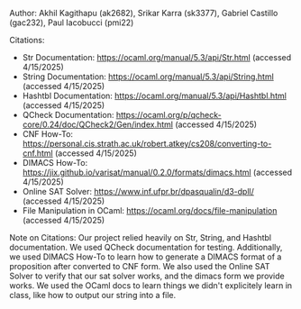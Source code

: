 Author: Akhil Kagithapu (ak2682), Srikar Karra (sk3377), Gabriel Castillo (gac232), Paul Iacobucci (pmi22)

Citations:

- Str Documentation: https://ocaml.org/manual/5.3/api/Str.html (accessed 4/15/2025)
- String Documentation: https://ocaml.org/manual/5.3/api/String.html (accessed 4/15/2025)
- Hashtbl Documentation: https://ocaml.org/manual/5.3/api/Hashtbl.html (accessed 4/15/2025)
- QCheck Documentation: https://ocaml.org/p/qcheck-core/0.24/doc/QCheck2/Gen/index.html (accessed 4/15/2025)
- CNF How-To: https://personal.cis.strath.ac.uk/robert.atkey/cs208/converting-to-cnf.html (accessed 4/15/2025)
- DIMACS How-To: https://jix.github.io/varisat/manual/0.2.0/formats/dimacs.html (accessed 4/15/2025)
- Online SAT Solver: https://www.inf.ufpr.br/dpasqualin/d3-dpll/ (accessed 4/15/2025)
- File Manipulation in OCaml: https://ocaml.org/docs/file-manipulation (accessed 4/15/2025)

Note on Citations: Our project relied heavily on Str, String, and Hashtbl documentation. We used QCheck documentation for testing. Additionally, we used DIMACS How-To to learn how to generate a DIMACS format of a proposition after converted to CNF form. We also used the Online SAT Solver to verify that our sat solver works, and the dimacs form we provide works. We used the OCaml docs to learn things we didn't explicitely learn in class, like how to output our string into a file.

